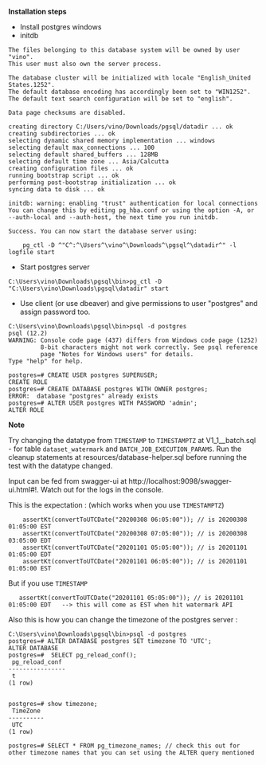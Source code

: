 **Installation steps** 

* Install postgres windows 
* initdb
```C:\Users\vino\Downloads\pgsql\bin>initdb -D "C:\Users\vino\Downloads\pgsql\datadir"
The files belonging to this database system will be owned by user "vino".
This user must also own the server process.

The database cluster will be initialized with locale "English_United States.1252".
The default database encoding has accordingly been set to "WIN1252".
The default text search configuration will be set to "english".

Data page checksums are disabled.

creating directory C:/Users/vino/Downloads/pgsql/datadir ... ok
creating subdirectories ... ok
selecting dynamic shared memory implementation ... windows
selecting default max_connections ... 100
selecting default shared_buffers ... 128MB
selecting default time zone ... Asia/Calcutta
creating configuration files ... ok
running bootstrap script ... ok
performing post-bootstrap initialization ... ok
syncing data to disk ... ok

initdb: warning: enabling "trust" authentication for local connections
You can change this by editing pg_hba.conf or using the option -A, or
--auth-local and --auth-host, the next time you run initdb.

Success. You can now start the database server using:

    pg_ctl -D ^"C^:^\Users^\vino^\Downloads^\pgsql^\datadir^" -l logfile start
```
* Start postgres server	
```
C:\Users\vino\Downloads\pgsql\bin>pg_ctl -D "C:\Users\vino\Downloads\pgsql\datadir" start
```

* Use client (or use dbeaver) and give permissions to user "postgres" and assign password too.
```
C:\Users\vino\Downloads\pgsql\bin>psql -d postgres
psql (12.2)
WARNING: Console code page (437) differs from Windows code page (1252)
         8-bit characters might not work correctly. See psql reference
         page "Notes for Windows users" for details.
Type "help" for help.

postgres=# CREATE USER postgres SUPERUSER;
CREATE ROLE
postgres=# CREATE DATABASE postgres WITH OWNER postgres;
ERROR:  database "postgres" already exists
postgres=# ALTER USER postgres WITH PASSWORD 'admin';
ALTER ROLE
```

**Note**

Try changing the datatype from `TIMESTAMP` to `TIMESTAMPTZ` at V1_1__batch.sql - for table `dataset_watermark` and `BATCH_JOB_EXECUTION_PARAMS`. Run the cleanup statements at resources/database-helper.sql before running the test with the datatype changed.

Input can be fed from swagger-ui at http://localhost:9098/swagger-ui.html#!. Watch out for the logs in the console.

This is the expectation : (which works when you use `TIMESTAMPTZ`)

        assertKt(convertToUTCDate("20200308 06:05:00")); // is 20200308 01:05:00 EST
        assertKt(convertToUTCDate("20200308 07:05:00")); // is 20200308 03:05:00 EDT
        assertKt(convertToUTCDate("20201101 05:05:00")); // is 20201101 01:05:00 EDT
        assertKt(convertToUTCDate("20201101 06:05:00")); // is 20201101 01:05:00 EST

But if you use `TIMESTAMP`

       assertKt(convertToUTCDate("20201101 05:05:00")); // is 20201101 01:05:00 EDT   --> this will come as EST when hit watermark API
 
Also this is how you can change the timezone of the postgres server :
```
C:\Users\vino\Downloads\pgsql\bin>psql -d postgres
postgres=# ALTER DATABASE postgres SET timezone TO 'UTC';
ALTER DATABASE
postgres=#  SELECT pg_reload_conf();
 pg_reload_conf
----------------
 t
(1 row)


postgres=# show timezone;
 TimeZone
----------
 UTC
(1 row)

postgres=# SELECT * FROM pg_timezone_names; // check this out for other timezone names that you can set using the ALTER query mentioned 
```